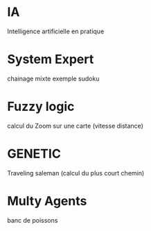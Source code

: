# IA
Intelligence artificielle en pratique

# System Expert
chainage mixte exemple sudoku

# Fuzzy logic
calcul du Zoom  sur une carte (vitesse distance)

# GENETIC
Traveling saleman (calcul du plus court chemin)

# Multy Agents
banc de poissons
